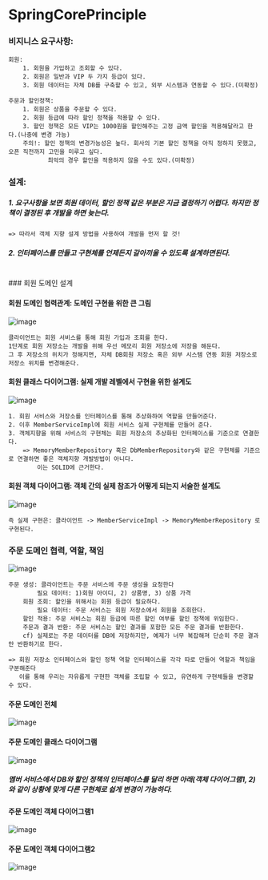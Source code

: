 # SpringCorePrinciple

### 비지니스 요구사항:
    회원:
        1. 회원을 가입하고 조회할 수 있다.
        2. 회원은 일반과 VIP 두 가지 등급이 있다.
        3. 회원 데이터는 자체 DB를 구축할 수 있고, 외부 시스템과 연동할 수 있다.(미확정)

    주문과 할인정책:
        1. 회원은 상품을 주문할 수 있다.
        2. 회원 등급에 따라 할인 정책을 적용할 수 있다.
        3. 할인 정책은 모든 VIP는 1000원을 할인해주는 고정 금액 할인을 적용해달라고 한다.(나중에 변경 가능)
        주의!: 할인 정책의 변경가능성은 높다. 회사의 기본 할인 정책을 아직 정하지 못했고, 오픈 직전까지 고민을 미루고 싶다.
               최악의 경우 할인을 적용하지 않을 수도 있다.(미확정)



### 설계:
##### 1. 요구사항을 보면 회원 데이터, 할인 정책 같은 부분은 지금 결정하기 어렵다. 하지만 정책이 결정된 후 개발을 하면 늦는다.
    => 따라서 객체 지향 설계 방법을 사용하여 개발을 먼저 할 것!
##### 2. 인터페이스를 만들고 구현체를 언제든지 갈아끼울 수 있도록 설계하면된다.

<br>
### 회원 도메인 설계

 #### 회원 도메인 협력관계: 도메인 구현을 위한 큰 그림

![image](https://user-images.githubusercontent.com/63040492/125378973-a79e4b00-e3ca-11eb-8e7f-50c1b65a3229.png)

    클라이언트는 회원 서비스를 통해 회원 가입과 조회를 한다. 
    1단계로 회원 저장소는 개발을 위해 우선 메모리 회원 저장소에 저장을 해둔다. 
    그 후 저장소의 위치가 정해지면, 자체 DB회원 저장소 혹은 외부 시스템 연동 회원 저장소로 저장소 위치를 변경해준다.
    
 #### 회원 클래스 다이어그램: 실제 개발 레벨에서 구현을 위한 설계도
 
 ![image](https://user-images.githubusercontent.com/63040492/125379970-745cbb80-e3cc-11eb-960f-cd9f30ddb37f.png)
 
    1. 회원 서비스와 저장소를 인터페이스를 통해 추상화하여 역할을 만들어준다.
    2. 이후 MemberServiceImpl에 회원 서비스 실제 구현체를 만들어 준다.
    3. 객체지향을 위해 서비스의 구현체는 회원 저장소의 추상화된 인터페이스를 기준으로 연결한다.
        => MemoryMemberRepository 혹은 DbMemberRepository와 같은 구현체를 기준으로 연결하면 좋은 객체지향 개발방법이 아니다. 
            이는 SOLID에 근거한다.
            
 #### 회원 객체 다이어그램: 객체 간의 실제 참조가 어떻게 되는지 서술한 설계도
 
 ![image](https://user-images.githubusercontent.com/63040492/125380299-f2b95d80-e3cc-11eb-81a8-4c4e88637f8f.png)

    즉 실제 구현은: 클라이언트 -> MemberServiceImpl -> MemoryMemberRepository 로 구현된다.
    


### 주문 도메인 협력, 역할, 책임

![image](https://user-images.githubusercontent.com/63040492/125545268-113bc350-92c4-4f46-a462-fbe751be1d55.png)

    주문 생성: 클라이언트는 주문 서비스에 주문 생성을 요청한다
            필요 데이터: 1)회원 아이디, 2) 상품명, 3) 상품 가격
        회원 조회: 할인을 위해서는 회원 등급이 필요하다.
            필요 데이터: 주문 서비스는 회원 저장소에서 회원을 조회한다.
        할인 적용: 주문 서비스는 회원 등급에 따른 할인 여부를 할인 정책에 위임한다.
        주문과 결과 반환: 주문 서비스는 할인 결과를 포함한 모든 주문 결과를 반환한다.
        cf) 실제로는 주문 데이터를 DB에 저장하지만, 예제가 너무 복잡해져 단순히 주문 결과만 반환하기로 한다.

    => 회원 저장소 인터페이스와 할인 정책 역할 인터페이스를 각각 따로 만들어 역할과 책임을 구분해준다
       이를 통해 우리는 자유롭게 구현한 객체를 조립할 수 있고, 유연하게 구현체들을 변경할 수 있다.

#### 주문 도메인 전체

![image](https://user-images.githubusercontent.com/63040492/125545313-36fcf173-b663-437e-a9be-ce69efd61e50.png)

#### 주문 도메인 클래스 다이어그램

![image](https://user-images.githubusercontent.com/63040492/125545337-7e7bfb26-517a-4eb2-9633-caff89adeb5e.png)

##### 멤버 서비스에서 DB와 할인 정책의 인터페이스를 달리 하면 아래(객체 다이어그램1, 2)와 같이 상황에 맞게 다른 구현체로 쉽게 변경이 가능하다.

#### 주문 도메인 객체 다이어그램1

![image](https://user-images.githubusercontent.com/63040492/125545387-520cd2e6-a546-45c1-8383-3552388fcead.png)

#### 주문 도메인 객체 다이어그램2 

![image](https://user-images.githubusercontent.com/63040492/125545415-0306f8df-6762-4dce-b4df-819d766dc7dd.png)


